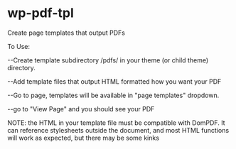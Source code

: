 # wp-pdf-tpl
Create page templates that output PDFs


To Use:

--Create template subdirectory /pdfs/ in your theme (or child theme) directory.  

--Add template files that output HTML formatted how you want your PDF

--Go to page, templates will be available in "page templates" dropdown.

--go to "View Page" and you should see your PDF

NOTE: the HTML in your template file must be compatible with DomPDF.  It can reference stylesheets outside the document, and most HTML functions will work as expected, but there may be some kinks
